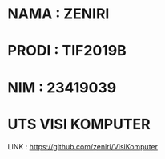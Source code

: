 # NAMA  : ZENIRI
# PRODI : TIF2019B
# NIM   : 23419039


# UTS VISI KOMPUTER

LINK : https://github.com/zeniri/VisiKomputer
